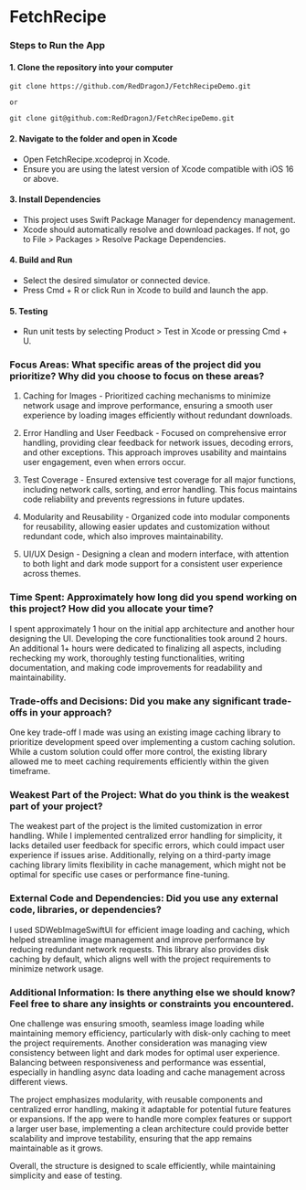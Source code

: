 # FetchRecipe

### Steps to Run the App

#### 1. Clone the repository into your computer
```
git clone https://github.com/RedDragonJ/FetchRecipeDemo.git

or

git clone git@github.com:RedDragonJ/FetchRecipeDemo.git
```

#### 2. Navigate to the folder and open in Xcode
- Open FetchRecipe.xcodeproj in Xcode.
- Ensure you are using the latest version of Xcode compatible with iOS 16 or above.

#### 3. Install Dependencies
- This project uses Swift Package Manager for dependency management.
- Xcode should automatically resolve and download packages. If not, go to File > Packages > Resolve Package Dependencies.

#### 4. Build and Run
- Select the desired simulator or connected device.
- Press Cmd + R or click Run in Xcode to build and launch the app.

#### 5. Testing
- Run unit tests by selecting Product > Test in Xcode or pressing Cmd + U.

### Focus Areas: What specific areas of the project did you prioritize? Why did you choose to focus on these areas?
1. Caching for Images - Prioritized caching mechanisms to minimize network usage and improve performance, ensuring a smooth user experience by loading images efficiently without redundant downloads.

2. Error Handling and User Feedback - Focused on comprehensive error handling, providing clear feedback for network issues, decoding errors, and other exceptions. This approach improves usability and maintains user engagement, even when errors occur.

3. Test Coverage - Ensured extensive test coverage for all major functions, including network calls, sorting, and error handling. This focus maintains code reliability and prevents regressions in future updates.

4. Modularity and Reusability - Organized code into modular components for reusability, allowing easier updates and customization without redundant code, which also improves maintainability.

5. UI/UX Design - Designing a clean and modern interface, with attention to both light and dark mode support for a consistent user experience across themes.

### Time Spent: Approximately how long did you spend working on this project? How did you allocate your time?
I spent approximately 1 hour on the initial app architecture and another hour designing the UI. Developing the core functionalities took around 2 hours. An additional 1+ hours were dedicated to finalizing all aspects, including rechecking my work, thoroughly testing functionalities, writing documentation, and making code improvements for readability and maintainability.

### Trade-offs and Decisions: Did you make any significant trade-offs in your approach?
One key trade-off I made was using an existing image caching library to prioritize development speed over implementing a custom caching solution. While a custom solution could offer more control, the existing library allowed me to meet caching requirements efficiently within the given timeframe.

### Weakest Part of the Project: What do you think is the weakest part of your project?
The weakest part of the project is the limited customization in error handling. While I implemented centralized error handling for simplicity, it lacks detailed user feedback for specific errors, which could impact user experience if issues arise. Additionally, relying on a third-party image caching library limits flexibility in cache management, which might not be optimal for specific use cases or performance fine-tuning.

### External Code and Dependencies: Did you use any external code, libraries, or dependencies?
I used SDWebImageSwiftUI for efficient image loading and caching, which helped streamline image management and improve performance by reducing redundant network requests. This library also provides disk caching by default, which aligns well with the project requirements to minimize network usage.

### Additional Information: Is there anything else we should know? Feel free to share any insights or constraints you encountered.
One challenge was ensuring smooth, seamless image loading while maintaining memory efficiency, particularly with disk-only caching to meet the project requirements. Another consideration was managing view consistency between light and dark modes for optimal user experience. Balancing between responsiveness and performance was essential, especially in handling async data loading and cache management across different views.

The project emphasizes modularity, with reusable components and centralized error handling, making it adaptable for potential future features or expansions. If the app were to handle more complex features or support a larger user base, implementing a clean architecture could provide better scalability and improve testability, ensuring that the app remains maintainable as it grows.

Overall, the structure is designed to scale efficiently, while maintaining simplicity and ease of testing.